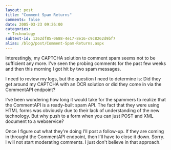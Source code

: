 ```yaml
---
layout: post
title: "Comment Spam Returns"
comments: false
date: 2005-03-23 09:26:00
categories:
 - Technology
subtext-id: 1362df85-0688-4e17-8e16-c9c8262d9bf7
alias: /blog/post/Comment-Spam-Returns.aspx
---
```



Interestingly, my CAPTCHA solution to comment spam seems not to be sufficient any more. I've seen the probing comments for the past few weeks and then this morning I got hit by two spam messages.

I need to review my logs, but the question I need to determine is: Did they get around my CAPTCHA with an OCR solution or did they come in via the CommentAPI endpoint?

I've been wondering how long it would take for the spammers to realize that the CommentAPI is a ready-built spam API. The fact that they were using HTML forms was obviously due to their lack of understanding of the new technology. But why push to a form when you can just POST and XML document to a webservice?

Once I figure out what they're doing I'll post a follow-up. If they are coming in throught the CommentAPI endpoint, then I'll have to close it down. Sorry. I will not start moderating comments. I just don't believe in that approach.
